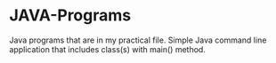 # JAVA-Programs
Java programs that are in my practical file.
Simple Java command line application that includes class(s) with main() method.
